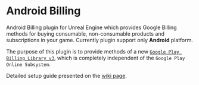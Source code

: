 # Android Billing
Android Billing plugin for Unreal Engine which provides Google Billing methods for buying consumable, non-consumable products and subscriptions in your game. Currently plugin support only **Android** platform. 

The purpose of this plugin is to provide methods of a new [`Google Play Billing Library v3`](https://developer.android.com/google/play/billing), which is completely independent of the `Google Play Online Subsystem`.

Detailed setup guide presented on the [wiki page](https://github.com/kulichin/UnrealGooglePlayBilling/wiki).
